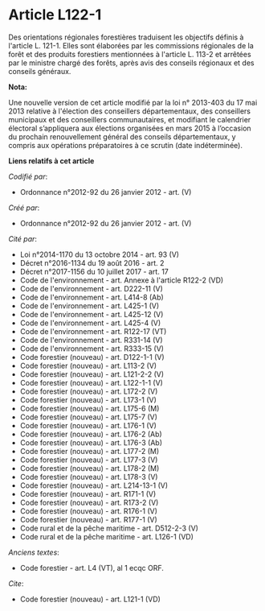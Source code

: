 # Article L122-1

Des orientations régionales forestières traduisent les objectifs définis à l'article L. 121-1. Elles sont élaborées par les
commissions régionales de la forêt et des produits forestiers mentionnées à l'article L. 113-2 et arrêtées par le ministre
chargé des forêts, après avis des conseils régionaux et des conseils généraux.

**Nota:**

Une nouvelle version de cet article modifié par la loi n° 2013-403 du 17 mai 2013 relative à l'élection des conseillers
départementaux, des conseillers municipaux et des conseillers communautaires, et modifiant le calendrier électoral
s’appliquera aux élections organisées en mars 2015 à l’occasion du prochain renouvellement général des conseils
départementaux, y compris aux opérations préparatoires à ce scrutin (date indéterminée).

**Liens relatifs à cet article**

_Codifié par_:

  - Ordonnance n°2012-92 du 26 janvier 2012 - art. (V)

_Créé par_:

  - Ordonnance n°2012-92 du 26 janvier 2012 - art. (V)

_Cité par_:

  - Loi n°2014-1170 du 13 octobre 2014 - art. 93 (V)
  - Décret n°2016-1134 du 19 août 2016 - art. 2
  - Décret n°2017-1156 du 10 juillet 2017 - art. 17
  - Code de l'environnement - art. Annexe à l'article R122-2 (VD)
  - Code de l'environnement - art. D222-11 (V)
  - Code de l'environnement - art. L414-8 (Ab)
  - Code de l'environnement - art. L425-1 (V)
  - Code de l'environnement - art. L425-12 (V)
  - Code de l'environnement - art. L425-4 (V)
  - Code de l'environnement - art. R122-17 (VT)
  - Code de l'environnement - art. R331-14 (V)
  - Code de l'environnement - art. R333-15 (V)
  - Code forestier (nouveau) - art. D122-1-1 (V)
  - Code forestier (nouveau) - art. L113-2 (V)
  - Code forestier (nouveau) - art. L121-2-2 (V)
  - Code forestier (nouveau) - art. L122-1-1 (V)
  - Code forestier (nouveau) - art. L172-2 (V)
  - Code forestier (nouveau) - art. L173-1 (V)
  - Code forestier (nouveau) - art. L175-6 (M)
  - Code forestier (nouveau) - art. L175-7 (V)
  - Code forestier (nouveau) - art. L176-1 (V)
  - Code forestier (nouveau) - art. L176-2 (Ab)
  - Code forestier (nouveau) - art. L176-3 (Ab)
  - Code forestier (nouveau) - art. L177-2 (M)
  - Code forestier (nouveau) - art. L177-3 (V)
  - Code forestier (nouveau) - art. L178-2 (M)
  - Code forestier (nouveau) - art. L178-3 (V)
  - Code forestier (nouveau) - art. L214-13-1 (V)
  - Code forestier (nouveau) - art. R171-1 (V)
  - Code forestier (nouveau) - art. R173-2 (V)
  - Code forestier (nouveau) - art. R176-1 (V)
  - Code forestier (nouveau) - art. R177-1 (V)
  - Code rural et de la pêche maritime - art. D512-2-3 (V)
  - Code rural et de la pêche maritime - art. L126-1 (VD)

_Anciens textes_:

  - Code forestier - art. L4 (VT), al 1 ecqc ORF.

_Cite_:

  - Code forestier (nouveau) - art. L121-1 (VD)
